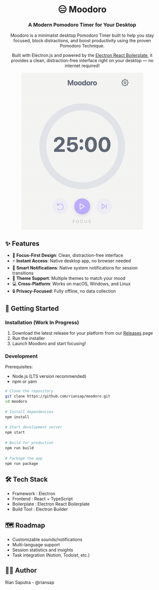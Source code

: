 <div align="center">

# 😑 Moodoro

### A Modern Pomodoro Timer for Your Desktop

Moodoro is a minimalist desktop Pomodoro Timer built to help you stay focused, block distractions, and boost productivity using the proven Pomodoro Technique.

Built with Electron.js and powered by the [Electron React Boilerplate](https://github.com/electron-react-boilerplate/electron-react-boilerplate), it provides a clean, distraction-free interface right on your desktop — no internet required!

![Moodoro Screenshot](screenshot.png)

</div>

## ✨ Features

- 🎯 **Focus-First Design**: Clean, distraction-free interface
- ⚡ **Instant Access**: Native desktop app, no browser needed
- 🔔 **Smart Notifications**: Native system notifications for session transitions
- 🎨 **Theme Support**: Multiple themes to match your mood
- 💻 **Cross-Platform**: Works on macOS, Windows, and Linux
- 🔒 **Privacy-Focused**: Fully offline, no data collection

## 🚀 Getting Started

### Installation (Work In Progress)

1. Download the latest release for your platform from our [Releases](https://github.com/riansap/moodoro/releases) page
2. Run the installer
3. Launch Moodoro and start focusing!

### Development

Prerequisites:

- Node.js (LTS version recommended)
- npm or yarn

```bash
# Clone the repository
git clone https://github.com/riansap/moodoro.git
cd moodoro

# Install dependencies
npm install

# Start development server
npm start

# Build for production
npm run build

# Package the app
npm run package
```

## 🛠 Tech Stack

- Framework : Electron
- Frontend : React + TypeScript
- Boilerplate : Electron React Boilerplate
- Build Tool : Electron Builder

## 🗺 Roadmap

- Customizable sounds/notifications
- Multi-language support
- Session statistics and insights
- Task integration (Notion, Todoist, etc.)

## 👨‍💻 Author

Rian Saputra - @riansap
